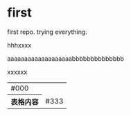first
=====

first repo. trying everything.

hhhxxxx

aaaaaaaaaaaaaaaaaaabbbbbbbbbbbbbb

xxxxxx

<table>
  <tr>
    <th表格标题</th><td>#000</td>
  </tr>
  <tr>
    <th>表格内容</th>
    <td>#333</td>
  </tr>
</table>